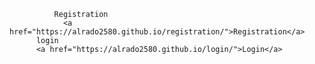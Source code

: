 




              Registration 
	            <a href="https://alrado2580.github.io/registration/">Registration</a>
	      login
	      <a href="https://alrado2580.github.io/login/">Login</a>
